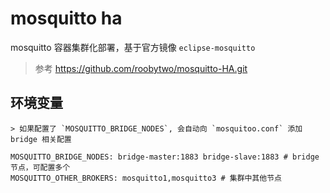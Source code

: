 # mosquitto ha

mosquitto 容器集群化部署，基于官方镜像 `eclipse-mosquitto` 

> 参考 https://github.com/roobytwo/mosquitto-HA.git

## 环境变量

    > 如果配置了 `MOSQUITTO_BRIDGE_NODES`, 会自动向 `mosquitoo.conf` 添加 bridge 相关配置

    MOSQUITTO_BRIDGE_NODES: bridge-master:1883 bridge-slave:1883 # bridge 节点，可配置多个
    MOSQUITTO_OTHER_BROKERS: mosquitto1,mosquitto3 # 集群中其他节点

